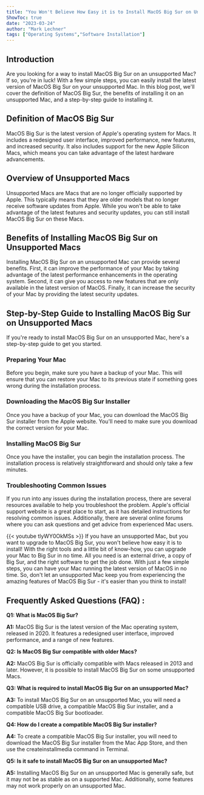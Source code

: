 ```yaml
---
title: "You Won't Believe How Easy it is to Install MacOS Big Sur on Unsupported Macs!"
ShowToc: true 
date: "2023-03-24"
author: "Mark Lechner" 
tags: ["Operating Systems","Software Installation"]
---
```

## Introduction

Are you looking for a way to install MacOS Big Sur on an unsupported Mac? If so, you're in luck! With a few simple steps, you can easily install the latest version of MacOS Big Sur on your unsupported Mac. In this blog post, we'll cover the definition of MacOS Big Sur, the benefits of installing it on an unsupported Mac, and a step-by-step guide to installing it. 

## Definition of MacOS Big Sur

MacOS Big Sur is the latest version of Apple's operating system for Macs. It includes a redesigned user interface, improved performance, new features, and increased security. It also includes support for the new Apple Silicon Macs, which means you can take advantage of the latest hardware advancements.

## Overview of Unsupported Macs

Unsupported Macs are Macs that are no longer officially supported by Apple. This typically means that they are older models that no longer receive software updates from Apple. While you won't be able to take advantage of the latest features and security updates, you can still install MacOS Big Sur on these Macs.

## Benefits of Installing MacOS Big Sur on Unsupported Macs

Installing MacOS Big Sur on an unsupported Mac can provide several benefits. First, it can improve the performance of your Mac by taking advantage of the latest performance enhancements in the operating system. Second, it can give you access to new features that are only available in the latest version of MacOS. Finally, it can increase the security of your Mac by providing the latest security updates.

## Step-by-Step Guide to Installing MacOS Big Sur on Unsupported Macs

If you're ready to install MacOS Big Sur on an unsupported Mac, here's a step-by-step guide to get you started. 

### Preparing Your Mac

Before you begin, make sure you have a backup of your Mac. This will ensure that you can restore your Mac to its previous state if something goes wrong during the installation process.

### Downloading the MacOS Big Sur Installer

Once you have a backup of your Mac, you can download the MacOS Big Sur installer from the Apple website. You'll need to make sure you download the correct version for your Mac.

### Installing MacOS Big Sur

Once you have the installer, you can begin the installation process. The installation process is relatively straightforward and should only take a few minutes.

### Troubleshooting Common Issues

If you run into any issues during the installation process, there are several resources available to help you troubleshoot the problem. Apple's official support website is a great place to start, as it has detailed instructions for resolving common issues. Additionally, there are several online forums where you can ask questions and get advice from experienced Mac users.

{{< youtube tlyWY0OkMSs >}} 
If you have an unsupported Mac, but you want to upgrade to MacOS Big Sur, you won't believe how easy it is to install! With the right tools and a little bit of know-how, you can upgrade your Mac to Big Sur in no time. All you need is an external drive, a copy of Big Sur, and the right software to get the job done. With just a few simple steps, you can have your Mac running the latest version of MacOS in no time. So, don't let an unsupported Mac keep you from experiencing the amazing features of MacOS Big Sur - it's easier than you think to install!

## Frequently Asked Questions (FAQ) :
**Q1: What is MacOS Big Sur?**

**A1:** MacOS Big Sur is the latest version of the Mac operating system, released in 2020. It features a redesigned user interface, improved performance, and a range of new features.

**Q2: Is MacOS Big Sur compatible with older Macs?**

**A2:** MacOS Big Sur is officially compatible with Macs released in 2013 and later. However, it is possible to install MacOS Big Sur on some unsupported Macs.

**Q3: What is required to install MacOS Big Sur on an unsupported Mac?**

**A3:** To install MacOS Big Sur on an unsupported Mac, you will need a compatible USB drive, a compatible MacOS Big Sur installer, and a compatible MacOS Big Sur bootloader.

**Q4: How do I create a compatible MacOS Big Sur installer?**

**A4:** To create a compatible MacOS Big Sur installer, you will need to download the MacOS Big Sur installer from the Mac App Store, and then use the createinstallmedia command in Terminal.

**Q5: Is it safe to install MacOS Big Sur on an unsupported Mac?**

**A5:** Installing MacOS Big Sur on an unsupported Mac is generally safe, but it may not be as stable as on a supported Mac. Additionally, some features may not work properly on an unsupported Mac.





